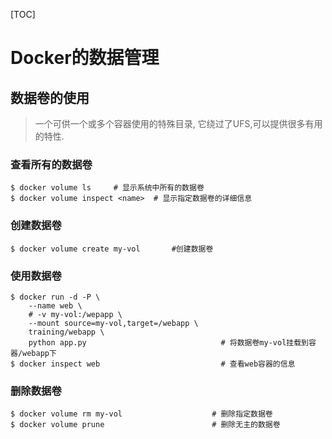 [TOC]

# Docker的数据管理

## 数据卷的使用

> 一个可供一个或多个容器使用的特殊目录, 它绕过了UFS,可以提供很多有用的特性.

### 查看所有的数据卷

```shell
$ docker volume ls     # 显示系统中所有的数据卷
$ docker volume inspect <name>  # 显示指定数据卷的详细信息
```

### 创建数据卷

```shell
$ docker volume create my-vol       #创建数据卷
```

### 使用数据卷

```shell
$ docker run -d -P \
    --name web \
    # -v my-vol:/wepapp \
    --mount source=my-vol,target=/webapp \
    training/webapp \
    python app.py                              # 将数据卷my-vol挂载到容器/webapp下
$ docker inspect web                           # 查看web容器的信息
```

### 删除数据卷

```shell
$ docker volume rm my-vol                    # 删除指定数据卷
$ docker volume prune                        # 删除无主的数据卷
```

